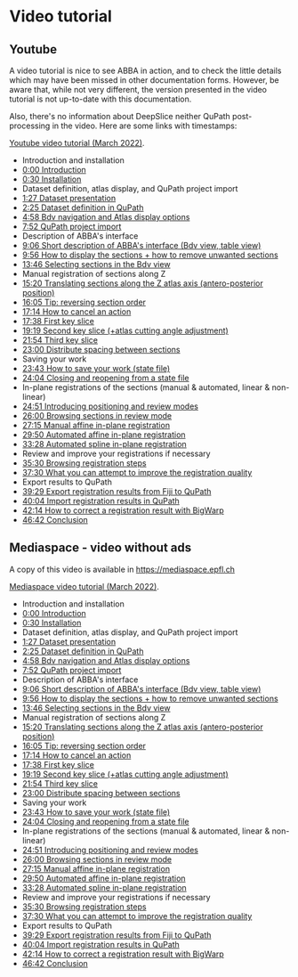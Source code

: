 # Video tutorial

## Youtube

A video tutorial is nice to see ABBA in action, and to check the little details which may have been missed in other documentation forms. However, be aware that, while not very different, the version presented in the video tutorial is not up-to-date with this documentation.

Also, there's no information about DeepSlice neither QuPath post-processing in the video. Here are some links with timestamps:

[Youtube video tutorial (March 2022)](https://www.youtube.com/watch?v=sERGONVw4zE).

- Introduction and installation
- [0:00 Introduction](https://youtu.be/sERGONVw4zE?t=0s)
- [0:30 Installation](https://youtu.be/sERGONVw4zE?t=30s)
-  Dataset definition, atlas display, and QuPath project import
- [1:27 Dataset presentation](https://youtu.be/sERGONVw4zE?t=87s)
- [2:25 Dataset definition in QuPath](https://youtu.be/sERGONVw4zE?t=145s)
- [4:58 Bdv navigation and Atlas display options](https://youtu.be/sERGONVw4zE?t=298s)
- [7:52 QuPath project import](https://youtu.be/sERGONVw4zE?t=472s)
- Description of ABBA's interface
- [9:06 Short description of ABBA's interface (Bdv view, table view)](https://youtu.be/sERGONVw4zE?t=566s)
- [9:56 How to display the sections + how to remove unwanted sections](https://youtu.be/sERGONVw4zE?t=594s)
- [13:46 Selecting sections in the Bdv view](https://youtu.be/sERGONVw4zE?t=826s)
- Manual registration of sections along Z
- [15:20 Translating sections along the Z atlas axis (antero-posterior position)](https://youtu.be/sERGONVw4zE?t=920s)
- [16:05 Tip: reversing section order](https://youtu.be/sERGONVw4zE?t=965s)
- [17:14 How to cancel an action](https://youtu.be/sERGONVw4zE?t=1034s)
- [17:38 First key slice](https://youtu.be/sERGONVw4zE?t=1058s)
- [19:19 Second key slice (+atlas cutting angle adjustment)](https://youtu.be/sERGONVw4zE?t=1159s)
- [21:54 Third key slice](https://youtu.be/sERGONVw4zE?t=1314s)
- [23:00 Distribute spacing between sections](https://youtu.be/sERGONVw4zE?t=1380s)
- Saving your work
- [23:43 How to save your work (state file)](https://youtu.be/sERGONVw4zE?t=1423s)
- [24:04 Closing and reopening from a state file](https://youtu.be/sERGONVw4zE?t=1444s)
- In-plane registrations of the sections (manual & automated, linear & non-linear)
- [24:51 Introducing positioning and review modes](https://youtu.be/sERGONVw4zE?t=1491s)
- [26:00 Browsing sections in review mode](https://youtu.be/sERGONVw4zE?t=1560s)
- [27:15 Manual affine in-plane registration](https://youtu.be/sERGONVw4zE?t=1635s)
- [29:50 Automated affine in-plane registration](https://youtu.be/sERGONVw4zE?t=1790s)
- [33:28 Automated spline in-plane registration](https://youtu.be/sERGONVw4zE?t=2008s)
- Review and improve your registrations if necessary
- [35:30 Browsing registration steps](https://youtu.be/sERGONVw4zE?t=2130s)
- [37:30 What you can attempt to improve the registration quality](https://youtu.be/sERGONVw4zE?t=2250s)
- Export results to QuPath
- [39:29 Export registration results from Fiji to QuPath](https://youtu.be/sERGONVw4zE?t=2369s)
- [40:04 Import registration results in QuPath](https://youtu.be/sERGONVw4zE?t=2404s)
- [42:14 How to correct a registration result with BigWarp](https://youtu.be/sERGONVw4zE?t=2534s)
- [46:42 Conclusion](https://youtu.be/sERGONVw4zE?t=2802s)

## Mediaspace - video without ads

A copy of this video is available in https://mediaspace.epfl.ch

[Mediaspace video tutorial (March 2022)](https://mediaspace.epfl.ch/media/t/0_bavliv3).

- Introduction and installation
- [0:00 Introduction](https://mediaspace.epfl.ch/media/t/0_bavliv3j?st=0)
- [0:30 Installation](https://mediaspace.epfl.ch/media/t/0_bavliv3j?st=30)
-  Dataset definition, atlas display, and QuPath project import
- [1:27 Dataset presentation](https://mediaspace.epfl.ch/media/t/0_bavliv3j?st=87)
- [2:25 Dataset definition in QuPath](https://mediaspace.epfl.ch/media/t/0_bavliv3j?st=145)
- [4:58 Bdv navigation and Atlas display options](https://mediaspace.epfl.ch/media/t/0_bavliv3j?st=298)
- [7:52 QuPath project import](https://mediaspace.epfl.ch/media/t/0_bavliv3j?st=472)
- Description of ABBA's interface
- [9:06 Short description of ABBA's interface (Bdv view, table view)](https://mediaspace.epfl.ch/media/t/0_bavliv3j?st=566)
- [9:56 How to display the sections + how to remove unwanted sections](https://mediaspace.epfl.ch/media/t/0_bavliv3j?st=594)
- [13:46 Selecting sections in the Bdv view](https://mediaspace.epfl.ch/media/t/0_bavliv3j?st=826)
- Manual registration of sections along Z
- [15:20 Translating sections along the Z atlas axis (antero-posterior position)](https://mediaspace.epfl.ch/media/t/0_bavliv3j?st=920)
- [16:05 Tip: reversing section order](https://mediaspace.epfl.ch/media/t/0_bavliv3j?st=965)
- [17:14 How to cancel an action](https://mediaspace.epfl.ch/media/t/0_bavliv3j?st=1034)
- [17:38 First key slice](https://mediaspace.epfl.ch/media/t/0_bavliv3j?st=1058)
- [19:19 Second key slice (+atlas cutting angle adjustment)](https://mediaspace.epfl.ch/media/t/0_bavliv3j?st=1159)
- [21:54 Third key slice](https://mediaspace.epfl.ch/media/t/0_bavliv3j?st=1314)
- [23:00 Distribute spacing between sections](https://mediaspace.epfl.ch/media/t/0_bavliv3j?st=1380)
- Saving your work
- [23:43 How to save your work (state file)](https://mediaspace.epfl.ch/media/t/0_bavliv3j?st=1423)
- [24:04 Closing and reopening from a state file](https://mediaspace.epfl.ch/media/t/0_bavliv3j?st=1444)
- In-plane registrations of the sections (manual & automated, linear & non-linear)
- [24:51 Introducing positioning and review modes](https://mediaspace.epfl.ch/media/t/0_bavliv3j?st=1491)
- [26:00 Browsing sections in review mode](https://mediaspace.epfl.ch/media/t/0_bavliv3j?st=1560)
- [27:15 Manual affine in-plane registration](https://mediaspace.epfl.ch/media/t/0_bavliv3j?st=1635)
- [29:50 Automated affine in-plane registration](https://mediaspace.epfl.ch/media/t/0_bavliv3j?st=1790)
- [33:28 Automated spline in-plane registration](https://mediaspace.epfl.ch/media/t/0_bavliv3j?st=2008)
- Review and improve your registrations if necessary
- [35:30 Browsing registration steps](https://mediaspace.epfl.ch/media/t/0_bavliv3j?st=2130)
- [37:30 What you can attempt to improve the registration quality](https://mediaspace.epfl.ch/media/t/0_bavliv3j?st=2250)
- Export results to QuPath
- [39:29 Export registration results from Fiji to QuPath](https://mediaspace.epfl.ch/media/t/0_bavliv3j?st=2369)
- [40:04 Import registration results in QuPath](https://mediaspace.epfl.ch/media/t/0_bavliv3j?st=2404)
- [42:14 How to correct a registration result with BigWarp](https://mediaspace.epfl.ch/media/t/0_bavliv3j?st=2534)
- [46:42 Conclusion](https://mediaspace.epfl.ch/media/t/0_bavliv3j?st=2802)
